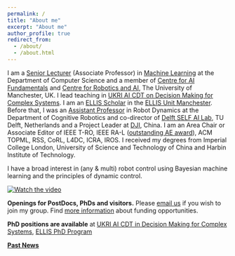 ```yaml
---
permalink: /
title: "About me"
excerpt: "About me"
author_profile: true
redirect_from: 
  - /about/
  - /about.html
---
```


I am a [Senior Lecturer](https://www.research.manchester.ac.uk/portal/wei.pan.html) (Associate Professor) in [Machine Learning](https://www.idsai.manchester.ac.uk/research/centre-for-ai-fundamentals/) at the Department of Computer Science and a member of [Centre for AI Fundamentals](https://ai-fundamentals.github.io/) and [Centre for Robotics and AI](https://www.robotics.manchester.ac.uk/), The University of Manchester, UK. I lead teaching in [UKRI AI CDT on Decision Making for Complex Systems](https://www.ai-decisions-cdt.ac.uk). I am an [ELLIS Scholar](https://ellis.eu/fellows) in the [ELLIS Unit Manchester](https://www.ellismcr.org). Before that, I was an [Assistant Professor](https://www.tudelft.nl/en/staff/wei.pan/) in Robot Dynamics at the Department of Cognitive Robotics and co-director of [Delft SELF AI Lab](https://www.tudelft.nl/ai/self-lab?languageSelect=UK&searchCriteria[0][key]=keywords&searchCriteria[0][values][]=SELFLab&searchCriteria[1][key]=Resultsperpage&searchCriteria[1][values][]=50), TU Delft, Netherlands and a Project Leader at [DJI](http://www.dji.com), China. I am an Area Chair or Associate Editor of IEEE T-RO, IEEE RA-L ([outstanding AE award](https://www.ieee-ras.org/publications/ra-l/ra-l-distinguished-service-awards)), ACM TOPML, RSS, CoRL, L4DC, ICRA, IROS. I received my degrees from Imperial College London, University of Science and Technology of China and Harbin Institute of Technology.

I have a broad interest in (any & multi) robot control using Bayesian machine learning and the principles of dynamic control. 

[![Watch the video](/images/panlab.png)](https://youtu.be/_8Yr_QRRYik)


**Openings for PostDocs, PhDs and visitors.** Please [email us](mailto:wei.pan@manchester.ac.uk) if you wish to join my group. Find [more information](https://panweihit.github.io/opening/) about funding opportunities. 

**PhD positions are available** at [UKRI AI CDT in Decision Making for Complex Systems](https://ai-decisions-cdt.github.io/hugo-pages/author/wei-pan/), [ELLIS PhD Program](https://ellis.eu/news/ellis-phd-program-call-for-applications-2024)


**[Past News](https://panweihit.github.io/news)**


